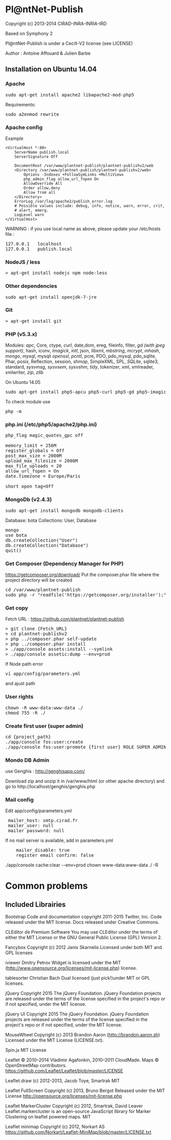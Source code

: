 Pl@ntNet-Publish
================

Copyright (c) 2013-2014 CIRAD-INRA-INRIA-IRD

Based on Symphony 2

Pl@ntNet-Publish is under a Cecill-V2 license (see LICENSE)

Author : Antoine Affouard & Julien Barbe




Installation on Ubuntu 14.04
----------------------------

### Apache

<pre>
sudo apt-get install apache2 libapache2-mod-php5
</pre>


Requirements:
<pre>
sudo a2enmod rewrite
</pre>

### Apache config

Example
```
<VirtualHost *:80>
    ServerName publish.local
    ServerSignature Off

    DocumentRoot /var/www/plantnet-publish/plantnet-publishv2/web
    <Directory /var/www/plantnet-publish/plantnet-publishv2/web>
        Options -Indexes +FollowSymLinks +MultiViews
        php_admin_flag allow_url_fopen On
        AllowOverride All
        Order allow,deny
        Allow from all
    </Directory>
    ErrorLog /var/log/apache2/publish_error.log
    # Possible values include: debug, info, notice, warn, error, crit,
    # alert, emerg.
    LogLevel warn
</VirtualHost>
```

WARNING : if you use local name as above, please update your /etc/hosts file :
<pre>
127.0.0.1	localhost
127.0.0.1	publish.local
</pre>

### NodeJS / less

<pre>
> apt-get install nodejs npm node-less
</pre>


### Other dependencies

<pre>
sudo apt-get install openjdk-7-jre
</pre>


### Git

<pre>
> apt-get install git
</pre>

### PHP (v5.3.x)


Modules:
*apc*, Core, ctype, *curl*, date,dom, ereg, fileinfo, filter, *gd (with jpeg support)*, hash, iconv, *imagick*, *intl*, json, libxml, *mbstring*, *mcrypt*, *mhash*, *mongo*, *mysql*, mysqli *openssl*, *pcntl*, pcre, PDO, pdo_mysql, pdo_sqlite, Phar, posix, Reflection, session, *shmop*, SimpleXML, SPL, *SQLite*, sqlite3, standard, *sysvmsg*, *sysvsem*, *sysvshm*, *tidy*, tokenizer, xml, xmlreader, xmlwriter, *zip*, *zlib*


On Ubuntu 14.05

<pre>
sudo apt-get install php5-apcu php5-curl php5-gd php5-imagick php5-intl php5-mongo php5-mcrypt php5-mysql php5-sqlite php5-tidy php5-cli
</pre>


To check module use
<pre>
php -m
</pre>


### php.ini (/etc/php5/apache2/php.ini)

<pre>
php_flag magic_quotes_gpc off

memory_limit = 256M
register_globals = Off
post_max_size = 2000M
upload_max_filesize = 2000M
max_file_uploads = 20
allow_url_fopen = On
date.timezone = Europe/Paris

short_open_tag=Off
</pre>

### MongoDb (v2.4.3)

<pre>
sudo apt-get install mongodb mongodb-clients
</pre>

Database: bota
Collections: User, Database
<pre>
mongo
use bota
db.createCollection("User")
db.createCollection("Database")
quit()
</pre>

### Get Composer (Dependency Manager for PHP)

https://getcomposer.org/download/
Put the composer.phar file where the project directory will be created

<pre>
cd /var/www/plantnet-publish
sudo php -r "readfile('https://getcomposer.org/installer');" | sudo php
</pre>

### Get copy

Fetch URL : https://github.com/plantnet/plantnet-publish
<pre>
> git clone {Fetch_URL}
> cd plantnet-publishv2
> php ../composer.phar self-update
> php ../composer.phar install
> ./app/console assets:install --symlink
> ./app/console assetic:dump --env=prod
</pre>



If Node path error
<pre>
vi app/config/parameters.yml
</pre>
and ajust path

### User rights

<pre>
chown -R www-data:www-data ./
chmod 755 -R ./
</pre>


### Create first user (super admin)

<pre>
cd {project_path}
./app/console fos:user:create
./app/console fos:user:promote {first_user} ROLE_SUPER_ADMIN
</pre>

### Mondo DB Admin

use Genghis : http://genghisapp.com/

Download zip and unzip it in /var/www/html (or other apache directory)
and go to http://localhost/genghis/genghis.php

### Mail config

Edit app/config/parameters.yml
<pre>
 mailer_host: smtp.cirad.fr
 mailer_user: null
 mailer_password: null
</pre>

If no mail server is available, add in parameters.yml

<pre>
    mailer_disable: true
    register_email_confirm: false
</pre>


./app/console cache:clear --env=prod
chown www-data:www-data ./ -R

Common problems
===============


Included Librairies
-------------------
Bootstrap
Code and documentation copyright 2011-2015 Twitter, Inc. Code released under the MIT license. Docs released under Creative Commons.

CLEditor de Premium Software
You may use CLEditor under the terms of either the MIT License or the GNU General Public License (GPL) Version 2.

Fancybox
Copyright (c) 2012 Janis Skarnelis
Licensed under both MIT and GPL licenses

iviewer
Dmitry Petrov
Widget is licensed under the MIT (http://www.opensource.org/licenses/mit-license.php) license.

tablesorter
Christian Bach
Dual licensed (just pick!)under MIT or GPL licenses.

jQuery
Copyright 2015 The jQuery Foundation.
jQuery Foundation projects are released under the terms of the license specified in the project's repo or if not specified, under the MIT license.

jQuery UI
Copyright 2015 The jQuery Foundation.
jQuery Foundation projects are released under the terms of the license specified in the project's repo or if not specified, under the MIT license.

MouseWheel
Copyright (c) 2013 Brandon Aaron (http://brandon.aaron.sh)
Licensed under the MIT License (LICENSE.txt).

Spin.js
MIT License

Leaflet
© 2010–2014 Vladimir Agafonkin, 2010–2011 CloudMade. Maps © OpenStreetMap contributors.
https://github.com/Leaflet/Leaflet/blob/master/LICENSE

Leaflet.draw
(c) 2012-2013, Jacob Toye, Smartrak
MIT

Leaflet FullScreen
Copyright (c) 2013, Bruno Bergot
Released under the MIT License http://opensource.org/licenses/mit-license.php

Leaflet MarkerCluster
Copyright (c) 2012, Smartrak, David Leaver
Leaflet.markercluster is an open-source JavaScript library for Marker Clustering on leaflet powered maps.
MIT

Leaflet minimap
Copyright (c) 2012, Norkart AS
https://github.com/Norkart/Leaflet-MiniMap/blob/master/LICENSE.txt
